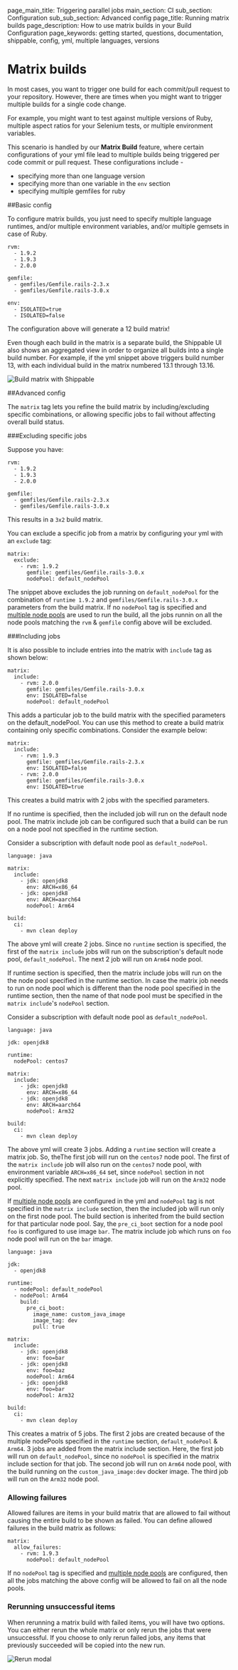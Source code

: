 page_main_title: Triggering parallel jobs
main_section: CI
sub_section: Configuration
sub_sub_section: Advanced config
page_title: Running matrix builds
page_description: How to use matrix builds in your Build Configuration
page_keywords: getting started, questions, documentation, shippable, config, yml, multiple languages, versions

# Matrix builds

In most cases, you want to trigger one build for each commit/pull request to your repository. However, there are times when you might want to trigger multiple builds for a single code change.

For example, you might want to test against multiple versions of Ruby, multiple aspect ratios for your Selenium tests, or multiple environment variables.

This scenario is handled by our **Matrix Build** feature, where certain configurations of your yml file lead to multiple builds being triggered per code commit or pull request. These configurations include -

-  specifying more than one language version
-  specifying more than one variable in the `env` section
-  specifying multiple gemfiles for ruby

##Basic config

To configure matrix builds, you just need to specify multiple language runtimes, and/or multiple environment variables, and/or multiple gemsets in case of Ruby.

```
rvm:
  - 1.9.2
  - 1.9.3
  - 2.0.0

gemfile:
  - gemfiles/Gemfile.rails-2.3.x
  - gemfiles/Gemfile.rails-3.0.x

env:
  - ISOLATED=true
  - ISOLATED=false
```

The configuration above will generate a 12 build matrix!

Even though each build in the matrix is a separate build, the Shippable UI also shows an aggregated view in order to organize all builds into a single build number. For example, if the yml snippet above triggers build number 13, with each individual build in the matrix numbered 13.1 through 13.16.

<img src="../../images/ci/matrix-builds.png" alt="Build matrix with Shippable">


##Advanced config

The `matrix` tag lets you refine the build matrix by including/excluding specific combinations, or allowing specific jobs to fail without affecting overall build status.

###Excluding specific jobs

Suppose you have:

```
rvm:
  - 1.9.2
  - 1.9.3
  - 2.0.0

gemfile:
  - gemfiles/Gemfile.rails-2.3.x
  - gemfiles/Gemfile.rails-3.0.x

```
This results in a `3x2` build matrix.

You can exclude a specific job from a matrix by configuring your yml with an `exclude` tag:

```
matrix:
  exclude:
    - rvm: 1.9.2
      gemfile: gemfiles/Gemfile.rails-3.0.x
      nodePool: default_nodePool
```

The snippet above excludes the job running on `default_nodePool` for the combination of `runtime 1.9.2` and `gemfiles/Gemfile.rails-3.0.x` parameters from the build matrix. If no `nodePool` tag is specified and [multiple node pools](runtime-config/) are used to run the build, all the jobs runnin on all the node pools matching the `rvm` & `gemfile` config above will be excluded.

###Including jobs

It is also possible to include entries into the matrix with `include` tag as shown below:

```
matrix:
  include:
    - rvm: 2.0.0
      gemfile: gemfiles/Gemfile.rails-3.0.x
      env: ISOLATED=false
      nodePool: default_nodePool
```
This adds a particular job to the build matrix with the specified parameters on the default_nodePool. You can use this method to create a build matrix containing only specific combinations. Consider the example below:

```
matrix:
  include:
    - rvm: 1.9.3
      gemfile: gemfiles/Gemfile.rails-2.3.x
      env: ISOLATED=false
    - rvm: 2.0.0
      gemfile: gemfiles/Gemfile.rails-3.0.x
      env: ISOLATED=true
```
This creates a build matrix with 2 jobs with the specified parameters.

If no runtime is specified, then the included job will run on the default node pool. The matrix include job can be configured such that a build can be run on a node pool not specified in the runtime section.

Consider a subscription with default node pool as `default_nodePool`.
```
language: java

matrix:
  include:
    - jdk: openjdk8
      env: ARCH=x86_64
    - jdk: openjdk8
      env: ARCH=aarch64
      nodePool: Arm64

build:
  ci:
    - mvn clean deploy
```
The above yml will create 2 jobs. Since no `runtime` section is specified, the first of the `matrix include` jobs will run on the subscription's default node pool, `default_nodePool`. The next 2 job will run on `Arm64` node pool.

If runtime section is specified, then the matrix include jobs will run on the the node pool specified in the runtime section. In case the matrix job needs to run on node pool which is different than the node pool specified in the runtime section, then the name of that node pool must be specified in the `matrix include`'s `nodePool` section.

Consider a subscription with default node pool as `default_nodePool`.
```
language: java

jdk: openjdk8

runtime:
  nodePool: centos7

matrix:
  include:
    - jdk: openjdk8
      env: ARCH=x86_64
    - jdk: openjdk8
      env: ARCH=aarch64
      nodePool: Arm32

build:
  ci:
    - mvn clean deploy
```
The above yml will create 3 jobs. Adding a `runtime` section will create a matrix job. So, theThe first job will run on the `centos7` node pool. The first of the `matrix include` job will also run on the `centos7` node pool, with environment variable `ARCH=x86_64` set, since `nodePool` section in not explicitly specified. The next `matrix include` job will run on the `Arm32` node pool.

If [multiple node pools](runtime-config/) are configured in the yml and `nodePool` tag is not specified in the `matrix include` section, then the included job will run only on the first node pool. The build section is inherited from the build section for that particular node pool. Say, the `pre_ci_boot` section for a node pool `foo` is configured to use image `bar`. The matrix include job which runs on `foo` node pool will run on the `bar` image.

```
language: java

jdk:
  - openjdk8

runtime:
  - nodePool: default_nodePool
  - nodePool: Arm64
    build:
      pre_ci_boot:
        image_name: custom_java_image
        image_tag: dev
        pull: true

matrix:
  include:
    - jdk: openjdk8
      env: foo=bar
    - jdk: openjdk8
      env: foo=baz
      nodePool: Arm64
    - jdk: openjdk8
      env: foo=bar
      nodePool: Arm32

build:
  ci:
    - mvn clean deploy
```

This creates a matrix of 5 jobs. The first 2 jobs are created because of the multiple nodePools specified in the `runtime` section, `default_nodePool` & `Arm64`. 3 jobs are added from the matrix include section. Here, the first job will run on `default_nodePool`, since no `nodePool` is specified in the matrix include section for that job. The second job will run on `Arm64` node pool, with the build running on the `custom_java_image:dev` docker image. The third job will run on the `Arm32` node pool.

### Allowing failures

Allowed failures are items in your build matrix that are allowed to fail without causing the entire build to be shown as failed. You can define allowed failures in the build matrix as follows:

```
matrix:
  allow_failures:
    - rvm: 1.9.3
      nodePool: default_nodePool
```

If no `nodePool` tag is specified and [multiple node pools](runtime-config/) are configured, then all the jobs matching the above config will be allowed to fail on all the node pools.

### Rerunning unsuccessful items

When rerunning a matrix build with failed items, you will have two options.  You can either rerun the whole matrix or only rerun the jobs that were unsuccessful.  If you choose to only rerun failed jobs, any items that previously succeeded will be copied into the new run.

<img src="../../images/ci/rerun-modal.png" alt="Rerun modal">
